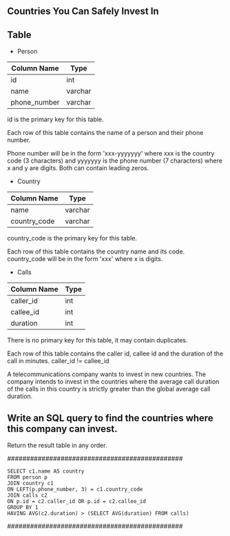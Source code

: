 ## Countries You Can Safely Invest In

## Table
* Person

| Column Name    | Type    |
---- | ---
| id             | int     |
| name           | varchar |
| phone_number   | varchar |

id is the primary key for this table.

Each row of this table contains the name of a person and their phone number.

Phone number will be in the form 'xxx-yyyyyyy' where xxx is the country code (3 characters) and yyyyyyy is the phone number (7 characters) where x and y are digits. Both can contain leading zeros.

* Country

| Column Name    | Type    |
---- | ---
| name           | varchar |
| country_code   | varchar |

country_code is the primary key for this table.

Each row of this table contains the country name and its code. country_code will be in the form 'xxx' where x is digits.
 

* Calls

| Column Name | Type |
---- | ---
| caller_id   | int  |
| callee_id   | int  |
| duration    | int  |

There is no primary key for this table, it may contain duplicates.

Each row of this table contains the caller id, callee id and the duration of the call in minutes. caller_id != callee_id

A telecommunications company wants to invest in new countries. The company intends to invest in the countries where the average call duration of the calls in this country is strictly greater than the global average call duration.

## Write an SQL query to find the countries where this company can invest.

Return the result table in any order.

##############################################
```
SELECT c1.name AS country
FROM person p
JOIN country c1
ON LEFT(p.phone_number, 3) = c1.country_code
JOIN calls c2
ON p.id = c2.caller_id OR p.id = c2.callee_id
GROUP BY 1
HAVING AVG(c2.duration) > (SELECT AVG(duration) FROM calls)
```
##############################################

